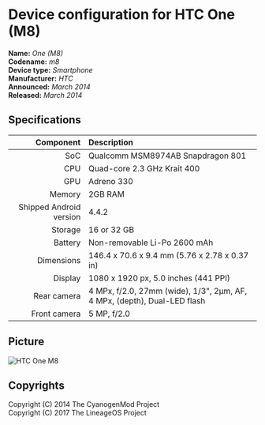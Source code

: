 Device configuration for HTC One (M8)
==============

**Name:** _One (M8)_  
**Codename:** _m8_  
**Device type:** _Smartphone_  
**Manufacturer:** _HTC_  
**Announced:** _March 2014_  
**Released:** _March 2014_  

## Specifications

| Component    | Description                                   |
| -----------: | :-------------------------------------------- |
| SoC          | Qualcomm MSM8974AB Snapdragon 801             |
| CPU          | Quad-core 2.3 GHz Krait 400                   |
| GPU          | Adreno 330                                    |
| Memory       | 2GB RAM                                       |
| Shipped Android version | 4.4.2                              |
| Storage      | 16 or 32 GB                                   |
| Battery      | Non-removable Li-Po 2600 mAh                  |
| Dimensions   | 146.4 x 70.6 x 9.4 mm (5.76 x 2.78 x 0.37 in) |
| Display      | 1080 x 1920 px, 5.0 inches (441 PPI)          |
| Rear camera  | 4 MPx, f/2.0, 27mm (wide), 1/3", 2µm, AF, 4 MPx, (depth), Dual-LED flash |
| Front camera | 5 MP, f/2.0                                         |

## Picture

![HTC One M8](https://i.imgur.com/j8URT5L.jpg "HTC One M8")

## Copyrights

Copyright (C) 2014 The CyanogenMod Project  
Copyright (C) 2017 The LineageOS Project  
